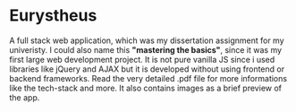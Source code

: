 # Eurystheus

A full stack web application, which was my dissertation assignment for my univeristy. I could also name this **"mastering the basics"**, since it was my first large web development project. It is not pure vanilla JS since i used libraries like jQuery and AJAX but it is developed without using frontend or backend frameworks. Read the very detailed .pdf file for more informations like the tech-stack and more. It also contains images as a brief preview of the app.
